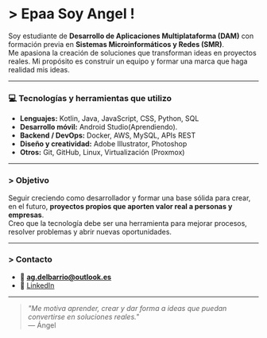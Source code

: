 # > Epaa Soy Angel !

Soy estudiante de **Desarrollo de Aplicaciones Multiplataforma (DAM)** con formación previa en **Sistemas Microinformáticos y Redes (SMR)**.  
Me apasiona la creación de soluciones que transforman ideas en proyectos reales. Mi propósito es construir un equipo y formar una marca que haga realidad mis ideas.

---

### 💻 Tecnologías y herramientas que utilizo
- **Lenguajes:** Kotlin, Java, JavaScript, CSS, Python, SQL  
- **Desarrollo móvil:** Android Studio(Aprendiendo).
- **Backend / DevOps:** Docker, AWS, MySQL, APIs REST  
- **Diseño y creatividad:** Adobe Illustrator, Photoshop  
- **Otros:** Git, GitHub, Linux, Virtualización (Proxmox)

---

### > Objetivo
Seguir creciendo como desarrollador y formar una base sólida para crear, en el futuro, **proyectos propios que aporten valor real a personas y empresas**.  
Creo que la tecnología debe ser una herramienta para mejorar procesos, resolver problemas y abrir nuevas oportunidades.

---

### > Contacto
- 📧 **ag.delbarrio@outlook.es**  
- 💼 [LinkedIn](https://www.linkedin.com/in/angelgmx)

---

> _"Me motiva aprender, crear y dar forma a ideas que puedan convertirse en soluciones reales."_  
> — Ángel

